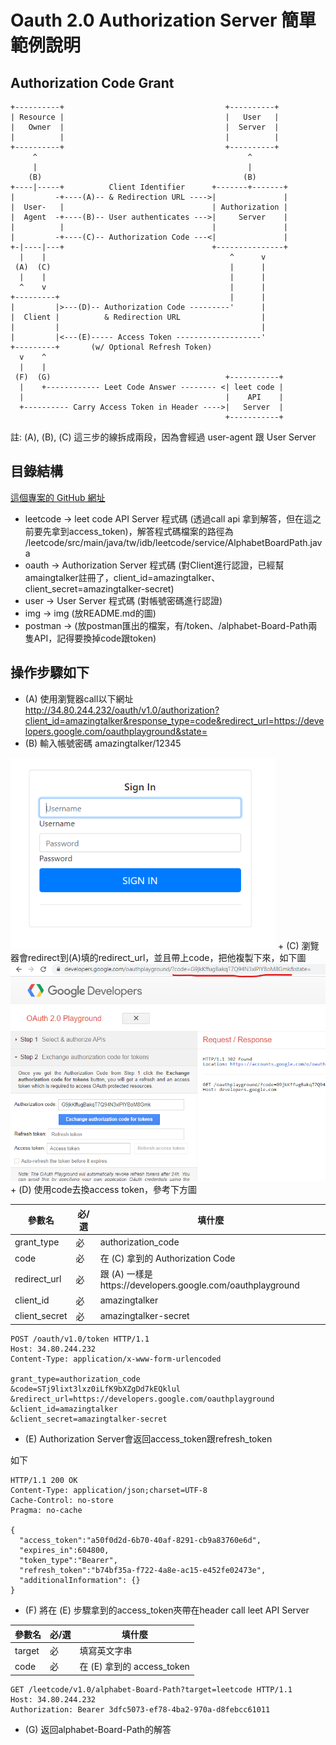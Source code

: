 # Oauth 2.0 Authorization Server 簡單範例說明

## Authorization Code Grant


    +----------+                                    +----------+
    | Resource |                                    |   User   |
    |   Owner  |                                    |  Server  |
    |          |                                    |          |
    +----------+                                    +----------+
         ^                                               ^
         |                                               |
        (B)                                             (B)
    +----|-----+          Client Identifier      +-------+-------+
    |         -+----(A)-- & Redirection URL ---->|               |
    |  User-   |                                 | Authorization |
    |  Agent  -+----(B)-- User authenticates --->|     Server    |
    |          |                                 |               |
    |         -+----(C)-- Authorization Code ---<|               |
    +-|----|---+                                 +---------------+
      |    |                                         ^      v
     (A)  (C)                                        |      |
      |    |                                         |      |
      ^    v                                         |      |
    +---------+                                      |      |
    |         |>---(D)-- Authorization Code ---------'      |
    |  Client |          & Redirection URL                  |
    |         |                                             |
    |         |<---(E)----- Access Token -------------------'
    +---------+       (w/ Optional Refresh Token)
      v    ^
      |    |
     (F)  (G)                                       +-----------+
      |    +------------ Leet Code Answer -------- <| leet code |
      |                                             |    API    |
      +---------- Carry Access Token in Header ---->|   Server  |
                                                    +-----------+

註: (A), (B), (C) 這三步的線拆成兩段，因為會經過 user-agent 跟 User Server

## 目錄結構

[這個專案的 GitHub 網址](https://github.com/powerbenson/oauth-server-simple-example)

+ leetcode -> leet code API Server 程式碼 (透過call api 拿到解答，但在這之前要先拿到access_token)，解答程式碼檔案的路徑為 /leetcode/src/main/java/tw/idb/leetcode/service/AlphabetBoardPath.java
+ oauth -> Authorization Server 程式碼 (對Client進行認證，已經幫amaingtalker註冊了，client_id=amazingtalker、client_secret=amazingtalker-secret)
+ user -> User Server 程式碼 (對帳號密碼進行認證)
+ img -> img (放README.md的圖)
+ postman -> (放postman匯出的檔案，有/token、/alphabet-Board-Path兩隻API，記得要換掉code跟token)


## 操作步驟如下

+ (A)  使用瀏覽器call以下網址 http://34.80.244.232/oauth/v1.0/authorization?client_id=amazingtalker&response_type=code&redirect_url=https://developers.google.com/oauthplayground&state=
+ (B) 輸入帳號密碼 amazingtalker/12345
<img src="./img/login_page.png" style="zoom:80%" />
+ (C) 瀏覽器會redirect到(A)填的redirect_url，並且帶上code，把他複製下來，如下圖
<img src="./img/Authorization_Code.png" style="zoom:80%" />
+ (D) 使用code去換access token，參考下方圖


參數名       | 必/選	| 填什麼 
-------------|-------|--------------------------------------------
grant_type   | 必    | authorization_code
code         | 必    | 在 (C) 拿到的 Authorization Code
redirect_url | 必    | 跟 (A) 一樣是https://developers.google.com/oauthplayground
client_id    | 必    | amazingtalker
client_secret| 必    | amazingtalker-secret

    POST /oauth/v1.0/token HTTP/1.1
    Host: 34.80.244.232
    Content-Type: application/x-www-form-urlencoded

    grant_type=authorization_code
    &code=STj9lixt3lxz0iLfK9bXZgDd7kEQklul
    &redirect_url=https://developers.google.com/oauthplayground
    &client_id=amazingtalker
    &client_secret=amazingtalker-secret

+ (E) Authorization Server會返回access_token跟refresh_token

如下

    HTTP/1.1 200 OK
    Content-Type: application/json;charset=UTF-8
    Cache-Control: no-store
    Pragma: no-cache

    {
      "access_token":"a50f0d2d-6b70-40af-8291-cb9a83760e6d",
      "expires_in":604800,
      "token_type":"Bearer",
      "refresh_token":"b74bf35a-f722-4a8e-ac15-e452fe02473e",
      "additionalInformation": {}
    }

+ (F) 將在 (E) 步驟拿到的access_token夾帶在header call leet API Server

參數名       | 必/選	| 填什麼 
-------------|-------|--------------------------------------------
target       | 必    | 填寫英文字串
code         | 必    | 在 (E) 拿到的 access_token

    GET /leetcode/v1.0/alphabet-Board-Path?target=leetcode HTTP/1.1
    Host: 34.80.244.232
    Authorization: Bearer 3dfc5073-ef78-4ba2-970a-d8febcc61011

+ (G) 返回alphabet-Board-Path的解答
